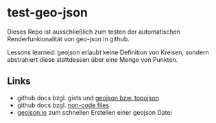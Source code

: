 # test-geo-json

Dieses Repo ist ausschließlich zum testen der automatischen Renderfunkionalität von geo-json in github.

Lessons learned: geojson erlaubt keine Definition von Kreisen, sondern abstrahiert diese stattdessen über eine Menge von Punkten.

## Links

* github docs bzgl. gists und [geojson bzw. topojson](https://docs.github.com/en/get-started/writing-on-github/working-with-advanced-formatting/creating-diagrams#creating-geojson-and-topojson-maps)
* github docs bzgl. [non-code files](https://docs.github.com/en/repositories/working-with-files/using-files/working-with-non-code-files#mapping-geojsontopojson-files-on-github)
* [geojson.io](https://geojson.io) zum schnellen Erstellen einer geojson Datei
